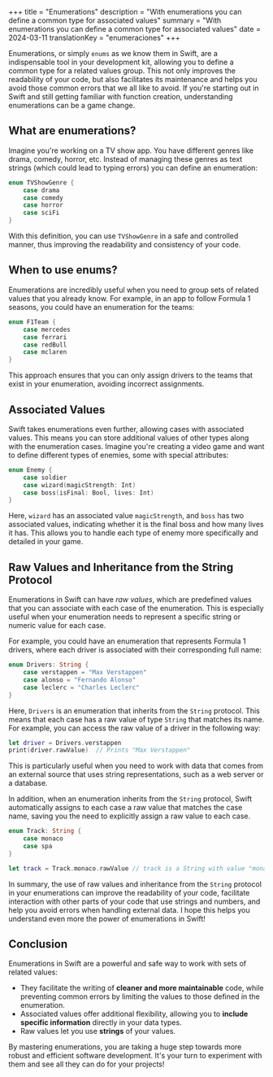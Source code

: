 +++
title = "Enumerations"
description = "With enumerations you can define a common type for associated values"
summary = "With enumerations you can define a common type for associated values"
date = 2024-03-11
translationKey = "enumeraciones"
+++

Enumerations, or simply `enums` as we know them in Swift, are a indispensable tool in your development kit, allowing you to define a common type for a related values group. This not only improves the readability of your code, but also facilitates its maintenance and helps you avoid those common errors that we all like to avoid. If you're starting out in Swift and still getting familiar with function creation, understanding enumerations can be a game change.

## What are enumerations?

Imagine you're working on a TV show app. You have different genres like drama, comedy, horror, etc. Instead of managing these genres as text strings (which could lead to typing errors) you can define an enumeration:

```swift
enum TVShowGenre {
    case drama
    case comedy
    case horror
    case sciFi
}
```
With this definition, you can use `TVShowGenre` in a safe and controlled manner, thus improving the readability and consistency of your code.

## When to use enums?

Enumerations are incredibly useful when you need to group sets of related values that you already know. For example, in an app to follow Formula 1 seasons, you could have an enumeration for the teams:

```swift
enum F1Team {
    case mercedes
    case ferrari
    case redBull
    case mclaren
}
```
This approach ensures that you can only assign drivers to the teams that exist in your enumeration, avoiding incorrect assignments.

## Associated Values
Swift takes enumerations even further, allowing cases with associated values. This means you can store additional values of other types along with the enumeration cases. Imagine you're creating a video game and want to define different types of enemies, some with special attributes:

```swift
enum Enemy {
    case soldier
    case wizard(magicStrength: Int)
    case boss(isFinal: Bool, lives: Int)
}
```
Here, `wizard` has an associated value `magicStrength`, and `boss` has two associated values, indicating whether it is the final boss and how many lives it has. This allows you to handle each type of enemy more specifically and detailed in your game.

## Raw Values and Inheritance from the String Protocol

Enumerations in Swift can have *raw values*, which are predefined values that you can associate with each case of the enumeration. This is especially useful when your enumeration needs to represent a specific string or numeric value for each case.

For example, you could have an enumeration that represents Formula 1 drivers, where each driver is associated with their corresponding full name:

```swift
enum Drivers: String {
    case verstappen = "Max Verstappen"
    case alonso = "Fernando Alonso"
    case leclerc = "Charles Leclerc"
}
```
Here, `Drivers` is an enumeration that inherits from the `String` protocol. This means that each case has a raw value of type `String` that matches its name. For example, you can access the raw value of a driver in the following way:

```swift
let driver = Drivers.verstappen
print(driver.rawValue)  // Prints "Max Verstappen"
```
This is particularly useful when you need to work with data that comes from an external source that uses string representations, such as a web server or a database.

In addition, when an enumeration inherits from the `String` protocol, Swift automatically assigns to each case a raw value that matches the case name, saving you the need to explicitly assign a raw value to each case.

```swift
enum Track: String {
    case monaco
    case spa
}

let track = Track.monaco.rawValue // track is a String with value "monaco"
```

In summary, the use of raw values and inheritance from the `String` protocol in your enumerations can improve the readability of your code, facilitate interaction with other parts of your code that use strings and numbers, and help you avoid errors when handling external data. I hope this helps you understand even more the power of enumerations in Swift!

## Conclusion
Enumerations in Swift are a powerful and safe way to work with sets of related values:
- They facilitate the writing of **cleaner and more maintainable** code, while preventing common errors by limiting the values to those defined in the enumeration. 
- Associated values offer additional flexibility, allowing you to **include specific information** directly in your data types. 
- Raw values let you use **strings** of your values. 

By mastering enumerations, you are taking a huge step towards more robust and efficient software development. It's your turn to experiment with them and see all they can do for your projects!